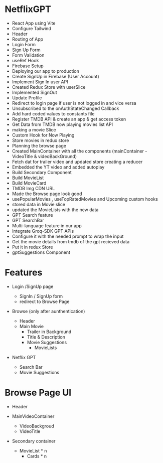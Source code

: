 # NetflixGPT

- React App using Vite
- Configure Tailwind
- Header
- Routing of App
- Login Form
- Sign Up Form
- Form Validation
- useRef Hook
- Firebase Setup
- Deploying our app to production
- Create SignUp in Firebase (User Account)
- Implement Sign In user API
- Created Redux Store with userSlice
- Implemented SignOut
- Update Profile
- Redirect to login page if user is not logged in and vice versa
- Unsubscribed to the onAuthStateChanged Callback
- Add hard coded values to constants file
- Register TMDB API & create an app & get access token
- Get Data from TMDB now playing movies list API
- making a movie Slice
- Custom Hook for Now Playing
- Store movies in redux store
- Planning the browse page
- Created MainContainer with all the components (mainContainer - VideoTitle & videoBackGround)
- Fetch dat for trailer video and updated store creating a reducer
- Embedded the YT video and added autoplay
- Build Secondary Component
- Build MovieList
- Build MovieCard
- TMDB Img CDN URL
- Made the Browse page look good
- usePopularMovies , useTopRatedMovies and Upcoming custom hooks
- stored data in Movie slice
- updated the MovieLists with the new data
- GPT Search feature
- GPT SearchBar
- Multi-language feature in our app
- Integrate Groq-SDK GPT APIs
- Configure it with the needed prompt to wrap the input
- Get the movie details from tmdb of the gpt recieved data
- Put it in redux Store
- gptSuggestions Component

# Features

- Login /SignUp page
  - SignIn / SignUp form
  - redirect to Browse Page
- Browse (only after aunthentication)

  - Header
  - Main Movie
    - Trailer in Background
    - Title & Description
    - Movie Suggestions
      - MovieLists

- Netflix GPT
  - Search Bar
  - Movie Suggestions

# Browse Page UI

- Header

- MainVideoContainer

  - VideoBackgroud
  - VideoTitle

- Secondary container
  - MovieList \* n
    - Cards \* n
